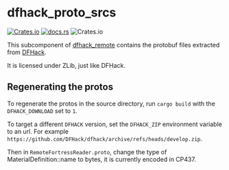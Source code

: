 # dfhack_proto_srcs

[![Crates.io](https://img.shields.io/crates/v/dfhack-proto-srcs)](https://crates.io/crates/dfhack-proto-srcs)
[![docs.rs](https://img.shields.io/docsrs/dfhack-proto-srcs)](https://docs.rs/dfhack-proto-srcs)
![Crates.io](https://img.shields.io/crates/l/dfhack-proto-srcs)

This subcomponent of [dfhack_remote](https://docs.rs/dfhack-remote/) contains the protobuf files
extracted from [DFHack](https://github.com/DFHack/dfhack).

It is licensed under ZLib, just like DFHack.

## Regenerating the protos

To regenerate the protos in the source directory, run `cargo build` with the `DFHACK_DOWNLOAD` set to `1`.

To target a different `DFHACK` version, set the `DFHACK_ZIP` environment variable to an url.
For example `https://github.com/DFHack/dfhack/archive/refs/heads/develop.zip`.

Then in `RemoteFortressReader.proto`, change the type of MaterialDefinition::name to bytes, it is currently
encoded in CP437.
